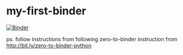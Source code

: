 # my-first-binder
[![Binder](https://mybinder.org/badge_logo.svg)](https://mybinder.org/v2/gh/cliu268/my-first-binder/master)

ps. follow instructions from following zero-to-binder instruction from http://bit.ly/zero-to-binder-python
